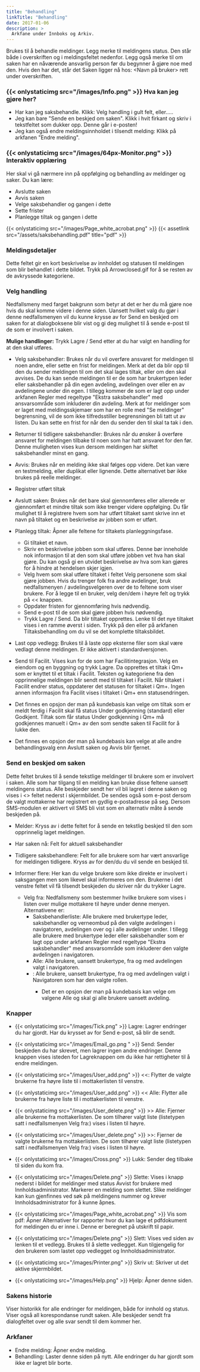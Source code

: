 ```yaml
---
title: "Behandling"
linkTitle: "Behandling"
date: 2017-01-06
description: >
  Arkfane under Innboks og Arkiv.
---
```

Brukes til å behandle meldinger. Legg merke til meldingens status. Den står både i overskriften og i meldingsfeltet nedenfor. Legg også merke til om saken har en nåværende ansvarlig person før du begynner å gjøre noe med den. Hvis den har det, står det Saken ligger nå hos: <Navn på bruker> rett under overskriften.

### {{< onlystaticimg src="/images/Info.png" >}} Hva kan jeg gjøre her?
- Har kan jeg saksbehandle. Klikk: Velg handling i gult felt, eller.....
- Jeg kan bare "Sende en beskjed om saken". Klikk i hvit firkant og skriv i tekstfeltet som dukker opp. Denne går i e-posten!
- Jeg kan også endre meldingsinnholdet i tilsendt melding: Klikk på arkfanen "Endre melding".

### {{< onlystaticimg src="/images/64px-Monitor.png" >}} Interaktiv opplæring
Her skal vi gå nærmere inn på oppfølging og behandling av meldinger og saker. Du kan lære:

- Avslutte saken
- Avvis saken
- Velge saksbehandler og gangen i dette
- Sette frister
- Planlegge tiltak og gangen i dette

{{< onlystaticimg src="/images/Page_white_acrobat.png" >}} 
{{< assetlink src="/assets/saksbehandling.pdf" title="pdf" >}}

### Meldingsdetaljer
Dette feltet gir en kort beskrivelse av innholdet og statusen til meldingen som blir behandlet i dette bildet. Trykk på Arrowclosed.gif for å se resten av de avkryssede kategoriene.

### Velg handling
Nedfallsmeny med farget bakgrunn som betyr at det er her du må gjøre noe hvis du skal komme videre i denne siden. Uansett hvilket valg du gjør i denne nedfallsmenyen vil du kunne krysse av for Send en beskjed om saken for at dialogboksene blir vist og gi deg mulighet til å sende e-post til de som er involvert i saken.

**Mulige handlinger:** Trykk Lagre / Send etter at du har valgt en handling for at den skal utføres.

- Velg saksbehandler: Brukes når du vil overføre ansvaret for meldingen til noen andre, eller sette en frist for meldingen. Merk at det da blir opp til den du sender meldingen til om det skal lages tiltak, eller om den skal avvises. De du kan sende meldingen til er de som har brukertypen leder eller saksbehandler på din egen avdeling, avdelingen over eller en av avdelingene under din egen. I tillegg kommer de som er lagt opp under arkfanen Regler med regeltype "Ekstra saksbehandler" med ansvarsområde som inkluderer din avdeling. Merk at for meldinger som er laget med meldingsskjemaer som har en rolle med "Se meldinger" begrensning, vil de som ikke tilfredsstiller begrensningen bli tatt ut av listen. Du kan sette en frist for når den du sender den til skal ta tak i den.

- Returner til tidligere saksbehandler: Brukes når du ønsker å overføre ansvaret for meldingen tilbake til noen som har hatt ansvaret for den før. Denne muligheten vises kun dersom meldingen har skiftet saksbehandler minst en gang.

- Avvis: Brukes når en melding ikke skal følges opp videre. Det kan være en testmelding, eller duplikat eller lignende. Dette alternativet bør ikke brukes på reelle meldinger.

- Registrer utført tiltak

- Avslutt saken: Brukes når det bare skal gjennomføres eller allerede er gjennomført et mindre tiltak som ikke trenger videre oppfølging. Du får mulighet til å registrere hvem som har utført tiltaket samt skrive inn et navn på tiltaket og en beskrivelse av jobben som er utført.

- Planlegg tiltak: Åpner alle feltene for tiltakets planleggningsfase.
  - Gi tiltaket et navn.
  - Skriv en beskrivelse jobben som skal utføres. Denne bør inneholde nok informasjon til at den som skal utføre jobben vet hva han skal gjøre. Du kan også gi en utvidet beskrivelse av hva som kan gjøres for å hindre at hendelsen skjer igjen.
  - Velg hvem som skal utføre tiltaket i feltet Velg personene som skal gjøre jobben. Hvis du trenger folk fra andre avdelinger, bruk nedfallsmenyen / avdelingsvelgeren over de to feltene som viser brukere. For å legge til en bruker, velg den/dem i høyre felt og trykk på << knappen.
  - Oppdater fristen for gjennomføring hvis nødvendig.
  - Send e-post til de som skal gjøre jobben hvis nødvendig.
  - Trykk Lagre / Send. Da blir tiltaket opprettes. Lenke til det nye tiltaket vises i en ramme øverst i siden. Trykk på den eller på arkfanen Tiltaksbehandling om du vil se det komplette tiltaksbildet.

- Last opp vedlegg: Brukes til å laste opp eksterne filer som skal være vedlagt denne meldingen. Er ikke aktivert i standardversjonen.

- Send til Facilit. Vises kun for de som har Facilitintegrasjon. Velg en eiendom og en byggning og trykk Lagre. Da opprettes et tiltak i Qm+ som er knyttet til et tiltak i Facilit. Teksten og kategoriene fra den opprinnelige meldingen blir sendt med til tiltaket i Facilit. Når tiltaket i Facilit endrer status, oppdaterer det statusen for tiltaket i Qm+. Ingen annen informasjon fra Facilit vises i tiltaket i Qm+ enn statusendringen.

- Det finnes en opsjon der man på kundebasis kan velge om tiltak som er meldt ferdig i Facilit skal få status Under godkjenning (standard) eller Godkjent. Tiltak som får status Under godkjenning i Qm+ må godkjennes manuelt i Qm+ av den som sendte saken til Facilit for å lukke den.

- Det finnes en opsjon der man på kundebasis kan velge at alle andre behandlingsvalg enn Avslutt saken og Avvis blir fjernet.

### Send en beskjed om saken
Dette feltet brukes til å sende tekstlige meldinger til brukere som er involvert i saken. Alle som har tilgang til en melding kan bruke disse feltene uansett meldingens status. Alle beskjeder sendt her vil bli lagret i denne saken og vises i <<Sakens historie:>> feltet nederst i skjermbildet. De sendes også som e-post dersom de valgt mottakerne har registrert en gydlig e-postadresse på seg. Dersom SMS-modulen er aktivert vil SMS bli vist som en alternativ måte å sende beskjeden på.

- Melder: Kryss av i dette feltet for å sende en tekstlig beskjed til den som opprinnelig laget meldingen.

- Har saken nå: Felt for aktuell saksbehandler

- Tidligere saksbehandlere: Felt for alle brukere som har vært ansvarlige for meldingen tidligere. Kryss av for den/du du vil sende en beskjed til.

- Informer flere: Her kan du velge brukere som ikke direkte er involvert i saksgangen men som likevel skal informeres om den. Brukerne i det venstre feltet vil få tilsendt beskjeden du skriver når du trykker Lagre.
  - Velg fra: Nedfallsmeny som bestemmer hvilke brukere som vises i listen over mulige mottakere til høyre under denne menyen. Alternativene er:
    - Saksbehandlerliste: Alle brukere med brukertype leder, saksbehandler og verneombud på den valgte avdelingen i navigatoren, avdelingen over og i alle avdelinger under. I tillegg alle brukere med brukertype leder eller saksbehandler som er lagt opp under arkfanen Regler med regeltype "Ekstra saksbehandler" med ansvarsområde som inkluderer den valgte avdelingen i navigatoren.
    - Alle: Alle brukere, uansett brukertype, fra og med avdelingen valgt i navigatoren.
    - <Rollenavn>: Alle brukere, uansett brukertype, fra og med avdelingen valgt i Navigatoren som har den valgte rollen.
      - Det er en opsjon der man på kundebasis kan velge om valgene Alle og <Rollenavn> skal gi alle brukere uansett avdeling.

### Knapper
- {{< onlystaticimg src="/images/Tick.png" >}} Lagre: Lagrer endringer du har gjordt. Har du krysset av for Send e-post, så blir de sendt.

- {{< onlystaticimg src="/images/Email_go.png " >}} Send: Sender beskjeden du har skrevet, men lagrer ingen andre endringer. Denne knappen vises isteden for Lagreknappen om du ikke har rettigheter til å endre meldingen.

- {{< onlystaticimg src="/images/User_add.png" >}} <<: Flytter de valgte brukerne fra høyre liste til i mottakerlisten til venstre.

- {{< onlystaticimg src="/images/User_add.png" >}} << Alle: Flytter alle brukerne fra høyre liste til i mottakerlisten til venstre.

- {{< onlystaticimg src="/images/User_delete.png" >}} >> Alle: Fjerner alle brukerne fra mottakerlisten. De som tilhører valgt liste (listetypen satt i nedfallsmenyen Velg fra:) vises i listen til høyre.

- {{< onlystaticimg src="/images/User_delete.png" >}} >>: Fjerner de valgte brukerne fra mottakerlisten. De som tilhører valgt liste (listetypen satt i nedfallsmenyen Velg fra:) vises i listen til høyre.

- {{< onlystaticimg src="/images/Cross.png" >}} Lukk: Sender deg tilbake til siden du kom fra.

- {{< onlystaticimg src="/images/Delete.png" >}} Slette: Vises i knapp nederst i bildet for meldinger med status Avvist for brukere med Innholdsadministrator. Markerer en melding som slettet. Slike meldinger kan kun gjenfinnes ved søk på meldingens nummer og krever Innholdsadministrator for å kunne åpnes.

- {{< onlystaticimg src="/images/Page_white_acrobat.png" >}} Vis som pdf: Åpner Alternativer for rapporter hvor du kan lage et pdfdokument for meldingen du er inne i. Denne er beregnet på utskrift til papir.

- {{< onlystaticimg src="/images/Delete.png" >}} Slett: Vises ved siden av lenken til et vedlegg. Brukes til å slette vedlegget. Kun tilgjengelig for den brukeren som lastet opp vedlegget og Innholdsadministrator.

- {{< onlystaticimg src="/images/Printer.png" >}} Skriv ut: Skriver ut det aktive skjermbildet.

- {{< onlystaticimg src="/images/Help.png" >}} Hjelp: Åpner denne siden.

### Sakens historie
Viser historikk for alle endringer for meldingen, både for innhold og status. Viser også all korespondanse rundt saken. Alle beskjeder sendt fra dialogfeltet over og alle svar sendt til dem kommer her.

### Arkfaner
- Endre melding: Åpner endre melding.
- Behandling: Laster denne siden på nytt. Alle endringer du har gjordt som ikke er lagret blir borte.